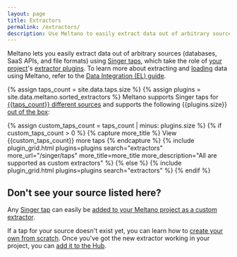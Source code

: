 ```yaml
---
layout: page
title: Extractors
permalink: /extractors/
description: Use Meltano to easily extract data out of arbitrary sources (databases, SaaS APIs, and file formats) using Singer taps.
---
```


Meltano lets you easily extract data out of arbitrary sources (databases, SaaS APIs, and file formats) using [Singer taps](/singer/taps/), which take the role of [your project](https://docs.meltano.com/concepts/project)'s [extractor plugins](https://docs.meltano.com/concepts/plugins#extractors).
To learn more about extracting and [loading](/loaders/) data using Meltano, refer to the [Data Integration (EL) guide](https://docs.meltano.com/integration.html).

{% assign taps_count = site.data.taps.size %}
{% assign plugins = site.data.meltano.sorted_extractors %}
Meltano supports Singer taps for [{{taps_count}} different sources](/singer/taps/) and
supports the following {{plugins.size}} [out of the box](https://docs.meltano.com/concepts/plugins#discoverable-plugins):

{% assign custom_taps_count = taps_count | minus: plugins.size %}
{% if custom_taps_count > 0 %}
{% capture more_title %} View {{custom_taps_count}} more taps {% endcapture %}
{% include plugin_grid.html plugins=plugins search="extractors" more_url="/singer/taps" more_title=more_title more_description="All are supported as custom extractors" %}
{% else %}
{% include plugin_grid.html plugins=plugins search="extractors" %}
{% endif %}

## Don't see your source listed here?

Any [Singer tap](/singer/taps/) can easily be [added to your Meltano project as a custom extractor](https://docs.meltano.com/plugin-management.html#custom-plugins).

If a tap for your source doesn't exist yet, you can learn how to [create your own from scratch](https://meltano.com/tutorials/create-a-custom-extractor.html). Once you've got the new extractor working in your project, you can
[add it to the Hub](https://gitlab.com/meltano/hub/-/tree/main/_data/taps).
